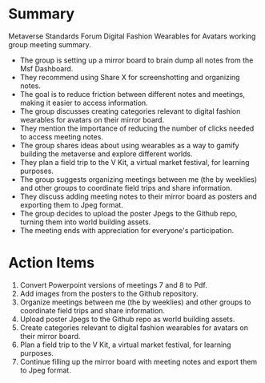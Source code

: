 # Summary
Metaverse Standards Forum Digital Fashion Wearables for Avatars working group meeting summary.

- The group is setting up a mirror board to brain dump all notes from the Msf Dashboard.
- They recommend using Share X for screenshotting and organizing notes.
- The goal is to reduce friction between different notes and meetings, making it easier to access information.
- The group discusses creating categories relevant to digital fashion wearables for avatars on their mirror board.
- They mention the importance of reducing the number of clicks needed to access meeting notes.
- The group shares ideas about using wearables as a way to gamify building the metaverse and explore different worlds.
- They plan a field trip to the V Kit, a virtual market festival, for learning purposes.
- The group suggests organizing meetings between me (the by weeklies) and other groups to coordinate field trips and share information.
- They discuss adding meeting notes to their mirror board as posters and exporting them to Jpeg format.
- The group decides to upload the poster Jpegs to the Github repo, turning them into world building assets.
- The meeting ends with appreciation for everyone's participation.

# Action Items
1. Convert Powerpoint versions of meetings 7 and 8 to Pdf.
2. Add images from the posters to the Github repository.
3. Organize meetings between me (the by weeklies) and other groups to coordinate field trips and share information.
4. Upload poster Jpegs to the Github repo as world building assets.
5. Create categories relevant to digital fashion wearables for avatars on their mirror board.
6. Plan a field trip to the V Kit, a virtual market festival, for learning purposes.
7. Continue filling up the mirror board with meeting notes and export them to Jpeg format.

